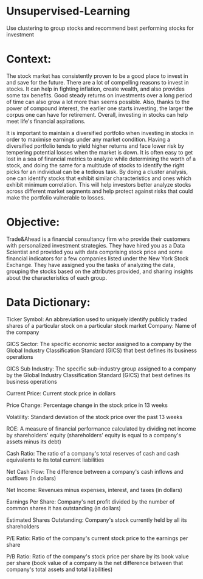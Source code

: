 # Unsupervised-Learning
Use clustering to group stocks and recommend best performing stocks for investment

# Context:
The stock market has consistently proven to be a good place to invest in and save for the future. There are a lot of compelling reasons to invest in stocks. It can help in fighting inflation, create wealth, and also provides some tax benefits. Good steady returns on investments over a long period of time can also grow a lot more than seems possible. Also, thanks to the power of compound interest, the earlier one starts investing, the larger the corpus one can have for retirement. Overall, investing in stocks can help meet life's financial aspirations.

It is important to maintain a diversified portfolio when investing in stocks in order to maximise earnings under any market condition. Having a diversified portfolio tends to yield higher returns and face lower risk by tempering potential losses when the market is down. It is often easy to get lost in a sea of financial metrics to analyze while determining the worth of a stock, and doing the same for a multitude of stocks to identify the right picks for an individual can be a tedious task. By doing a cluster analysis, one can identify stocks that exhibit similar characteristics and ones which exhibit minimum correlation. This will help investors better analyze stocks across different market segments and help protect against risks that could make the portfolio vulnerable to losses.

# Objective:
Trade&Ahead is a financial consultancy firm who provide their customers with personalized investment strategies. They have hired you as a Data Scientist and provided you with data comprising stock price and some financial indicators for a few companies listed under the New York Stock Exchange. They have assigned you the tasks of analyzing the data, grouping the stocks based on the attributes provided, and sharing insights about the characteristics of each group.

# Data Dictionary:


Ticker Symbol: An abbreviation used to uniquely identify publicly traded shares of a particular stock on a particular stock market
Company: Name of the company

GICS Sector: The specific economic sector assigned to a company by the Global Industry Classification Standard (GICS) that best defines its business operations

GICS Sub Industry: The specific sub-industry group assigned to a company by the Global Industry Classification Standard (GICS) that best defines its business operations

Current Price: Current stock price in dollars

Price Change: Percentage change in the stock price in 13 weeks

Volatility: Standard deviation of the stock price over the past 13 weeks

ROE: A measure of financial performance calculated by dividing net income by shareholders' equity (shareholders' equity is equal to a company's assets minus its debt)

Cash Ratio: The ratio of a company's total reserves of cash and cash equivalents to its total current liabilities

Net Cash Flow: The difference between a company's cash inflows and outflows (in dollars)

Net Income: Revenues minus expenses, interest, and taxes (in dollars)

Earnings Per Share: Company's net profit divided by the number of common shares it has outstanding (in dollars)

Estimated Shares Outstanding: Company's stock currently held by all its shareholders

P/E Ratio: Ratio of the company's current stock price to the earnings per share

P/B Ratio: Ratio of the company's stock price per share by its book value per share (book value of a company is the net difference between that company's total assets and total liabilities)

